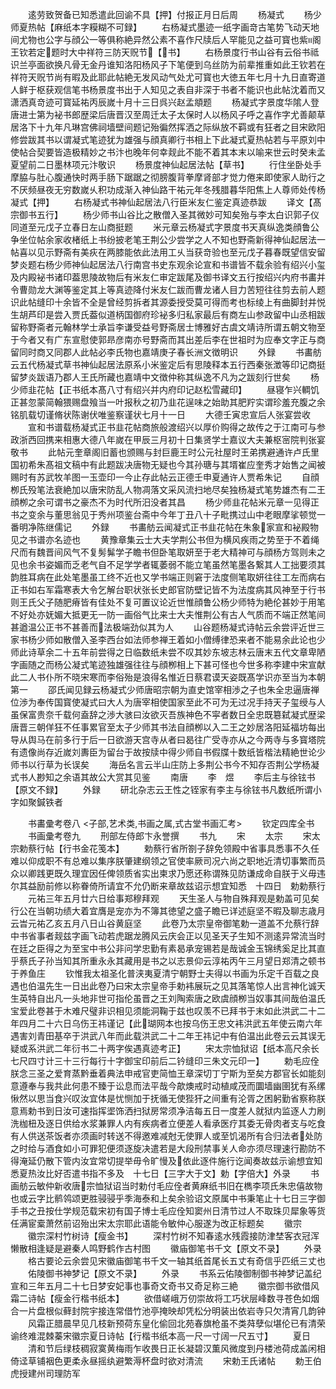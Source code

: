 <!-- { "loadSidebar": true } -->
　　逺劳致贺备已知悉遣此回谕不具【押】付报正月日后周
　　杨凝式
　　杨少师夏热帖【麻纸本字糢糊不可録】
　　右杨凝式墨迹一纸字画竒古笔势飞动天地间尤物也公字与顔公一等俱称絶异然公素不喜作尺牍后人罕能见之益可寳也紫阁王钦若定题时大中祥符三防天贶节【书】
　　右杨景度行书山谷有云俗书祗识兰亭面欲换凡骨无金丹谁知洛阳杨风子下笔便到乌丝防为前辈推重如此王钦若在祥符天贶节尚有暇及此耶此帖絶无发风动气处尤可寳也大徳五年七月十九日直寄道人鲜于枢获观信笔书杨景度书出于人知见之表自非深于书者不能识也此帖沈着而又潇洒真竒迹可寳延祐丙辰嵗十月十三日呉兴赵孟頫题
　　杨凝式字景度华隂人登唐进士第为袐书郎歴梁后唐晋汉至周迁太子太保时人以杨风子呼之喜作字尤善颠草居洛下十九年凡琳宫佛祠墙壁间题记殆徧然挥洒之际纵放不羁或有狂者之目宋欧阳修尝跋其书以谓凝式笔迹犹为雄强与顔真卿行书相上下此凝式夏热帖若与平原刘中使帖合契要皆造极精妙之书汴也晚年何幸觌此不能不着其本末以喻来世云时癸未孟夏望前二日墨林项元汴敬识
　　杨景度神仙起居法帖【草书】
　　行住坐卧处手摩脇与肚心腹通快时两手肠下踞踞之彻膀腹背拳摩肾部才觉力倦来即使家人助行之不厌频昼夜无穷数嵗乆积功成渐入神仙路干祐元年冬残腊暮华阳焦上人尊师处传杨凝式【押】
　　右杨凝式书神仙起居法八行臣米友仁鉴定真迹恭跋
　　译文【髙宗御书五行】
　　杨少师书山谷比之散僧入圣其微妙可知矣殆与李太白识郭子仪同道至元戊子立春日左山商挺题
　　米元章云杨凝式字景度书天真纵逸类顔鲁公争坐位帖余家收楮纸上书纷披老笔王荆公少尝学之人不知也野斋新得神仙起居法一帖喜以见示野斋有美疢在两膝能依此法用工乆当获竒验也至元戊子暮春既望信安留梦炎题右杨少师神仙起居法八行南宫书史东观余论宣和书谱皆不载余验有绍兴小玺及内殿袐书诸印葢思陵故物后有米友仁审定跋尾及御书译文五行按绍兴内府书畵并令曹勋龙大渊等鉴定其上等真迹降付米友仁跋而曹龙诸人目力苦短往往剪去前人题识此帖缝印十余皆不全是曾经剪拆者其源委授受莫可得而考也标绫上有曲脚封并悦生胡芦印是尝入贾氏葢似道柄国御府珍袐多归私家最后有商左山参政留中山丞相跋留称野斋者元翰林学士承旨李谦受益号野斋居士博雅好古虞文靖诗所谓五朝文物至于今者又有广东宣慰使郭昻彦南亦号野斋而其出差后李在世祖时为应奉文字正与商留同时商又同郡人此帖必李氏物也嘉靖庚子春长洲文徴明识
　　外録
　　书畵舫云五代杨凝式草书神仙起居法原系小米鉴定后有思陵释本五行西秦张澂等印记商挺留梦炎跋语乃郡人王氏所藏也嘉靖中文徴仲称其纵逸不凡为之跋刻行世矣
　　杨少师韭花帖【正书纸本髙八寸有绍兴并内府印记赵松雪藏印】
　　昼寝乍兴輖饥正甚忽蒙简翰猥赐盘飱当一叶报秋之初乃韭花逞味之始助其肥羜实谓珍羞充腹之余铭肌载切谨脩状陈谢伏唯鉴察谨状七月十一日
　　大德壬寅忠宣后人张宴尝收
　　宣和书谱载杨凝式正书韭花帖商旅般渡绍兴以厚价购得之故传之于江南可与参政浙西回携来相惠大德八年嵗在甲辰三月初十日集贤学士嘉议大夫兼枢宻院判张宴敬书
　　此帖元奎章阁旧蓄也颁赐与封巨鹿王时公元社屋时王弟携避通许卢氏里国初希朱髙祖文稿中有此题跋决唐物无疑也今其孙瑭与其壻崔应奎秀才始售之闻被赐时有苏武牧羊图一玉壶印一今止存此帖云正德壬申夏通许人贾希朱记
　　自顔栁氏殁笔法衰絶加以唐宋防乱人物凋落文采风流扫地尽矣独杨凝式笔势雄杰有二王顔栁之余可谓书之豪杰不为时代所汨没者其昌
　　杨少师韭花帖米元章一见得正书之变余与董思翁见于秀州项鉴台斋中今年丁丑八十子毗携过山中老眼摩挲顿觉一番明净陈继儒记
　　外録
　　书畵舫云闻凝式正书韭花帖在朱象家宣和袐殿物见之书谱亦名迹也
　　黄豫章集云士大夫学荆公书但为横风疾雨之势至于不着绳尺而有魏晋间风气不复髣髴学子瞻书但卧笔取妍至于老大精神可与顔杨方驾则未之见也余书姿媚而乏老气自不足学学者辄萎弱不能立笔虽然笔墨各繋其人工拙要须其韵胜耳病在此处笔墨虽工终不近也又学书端正则窘于法度侧笔取妍往往工左而病右正书如右军霜寒表大令乞解台职状张长史郎官防壁记皆不为法度病其风神至于行书则王氏父子随肥瘠皆有佳处不复可置议论近世惟顔鲁公杨少师特为絶伦甚妙于用笔不好处亦妩媚大抵更无一防一画俗气比来士大夫惟荆公有古人气质而不端正然笔间甚遒温公正书不甚善而法极端劲似其为人
　　山谷题杨凝式诗帖云余尝评近世三家书杨少师如散僧入圣李西台如法师参禅王着如小僧缚律恐来者不能易余此论也少师此诗草余二十五年前尝得之日临数纸未尝不叹其妙东坡志林云唐末五代文章卑陋字画随之而杨公凝式笔迹独雄强往往与顔栁相上下甚可怪也今世多称李建中宋宣献此二人书仆所不晓宋寒而李俗殆是浪得名惟近日蔡君谟天姿既髙学识亦至当为本朝第一
　　邵氏闻见録云杨凝式少师唐昭宗朝为直史馆宰相渉之子也朱全忠逼唐禅位渉为奉传国寳使凝式曰大人为唐宰相使国家至此不可为无过况手持天子玺绶与人虽保富贵奈千载何盍辞之渉大骇曰汝欲灭吾族神色不寜者数日全忠既簒弑凝式歴梁唐晋三朝佯狂不任事累官至太子少师其书法自顔栁以入二王之妙居洛阳延福坊每出导从舆马在前多行于后一日欲游天宫寺从者曰曷往广受寺亦从之今两寺与多寳塔院有遗像尚存近嵗刘夀臣为留台于故按牍中得少师自书假牒十数纸皆楷法精絶世论少师书以行草为长误矣
　　海岳名言云半山庄防上多荆公书今不知存否荆公学杨凝式书人尠知之余语其故公大赏其见鉴
　　南唐
　　李　煜
　　李后主与徐铉书【原文不録】
　　外録
　　研北杂志云王性之铚家有李主与徐铉书凡数纸所谓小字如聚鍼铁者

　　书畵彚考卷八
<子部,艺术类,书画之属,式古堂书画汇考>
　　钦定四库全书
　　书画彚考卷九
　　刑部左侍郎卞永誉撰
　　书九
　　宋
　　太宗
　　宋太宗勅蔡行帖【行书金花笺本】
　　勅蔡行省所劄子辞免领殿中省事具悉事不久任难以仰成职不有总难以集序朕肇建纲领之官使率厥司况六尚之职地近清切事繁而员众以卿践更既久理宜因任俾领质省实出柬求乃愿还称谓殊见防谦成命自朕于义毋违尔其益励前修以称眷倚所请宜不允仍断来章故兹诏示想宜知悉　十四日　勅勅蔡行
　　元祐三年五月廿六日给事郑穆拜观
　　天生圣人与物自殊拜观是勅盖可见矣行公在当朝功绩大着宜膺是宠亦为不簿其徳望之盛子瞻已详述庭坚不暇及聊志歳月云旹元祐乙亥五月八日山谷黄庭坚
　　此卷乃太宗皇帝御笔勅一道盖不允蔡行辞中书省事者觌兹字画飞动若虎踞龙腾风云庆会正以见圣天子生知不测逺异常流当时在廷之臣得之为至宝中书公非问学忠勤有素曷承宠锡若是哉诚金玉锦绣奚足比其直乎蔡氏子孙当知其所重永永其藏用是书之以志景仰云淳祐丙午三月望日郑清之顿书于养鱼庄
　　钦惟我太祖圣化普浃夷夏清宁朝野士夫得以书画为乐定千百载之良遇也伯温先生一日出此卷乃曰宋太宗皇帝手勅袆展玩之见其落笔惊人出言神化诚天生英特自出凡一头地非世可指伦虽晋之王刘陶索唐之欧虞顔栁当奴事其间哉伯温氏宝爱此卷甚于木难尺璧非识相见须能洞鞠于兹也叹羡不已拜书于末如此洪武二十二年四月二十六日乌伤王祎谨记【此瑚网本也按乌伤王忠文袆洪武五年使云南六年遇害刘青田基卒于洪武八年而此载洪武二十二年王祎记中有伯温出此卷云云其误无疑或系洪武二年衍书二十两字俟遇真迹考正】
　　宋太宗恤狱诏【纸本高尺余长七尺四寸计三十三行每行十字御宝印前后二钤缝印三朱文元印一】
　　勅毛应佺朕念三圣之爱育蒸黔垂着典法申戒官吏简恤王章深切丁宁斯为至矣方郡官长如能刻意遵奉与我共此何患不臻于讼息而法平哉今歊燠戒时动植咸茂而圜墙幽圉犹有系缧愀然以思当食兴叹汝宜体是忧恻加于抚循无使狴犴之间重有沦胥之困躬勤省察称朕意焉勅书到日汝可速指挥埿饰洒扫狱房常须净洁每五日一度差人就狱内监逐人力刷洗枷杻及逐日供给水浆兼罪人内有疾病者立便差人看承医疗其委无骨肉者支与吃食有人供送茶饭者亦须画时转送不得邀难减尅无使罪人或至饥渴所有合归法者处防之时给与酒食如小可罪犯便须逐旋决遣若是大段刑禁事关人命亦须尽理速行勘防不得淹延仍散下管内汝宜常切提举毋令旷慢及依此逐件施行讫闻奏故兹示谕想宜知悉夏热汝比好否遣书指不多及　十七日【三字大于文】勅【字倍大】外录
　　书画舫云敏仲新收唐宗恤狱诏当时勅付毛应佺者黄麻纸书旧在檇李项氏朱忠僖故物也或云字比鹡鸰颂更胜骎骎乎季海泰和上矣余验诏文原属中书秉笔止十七日三字御手书之丑按仕学规范载宋初有国子博士毛应佺知窦州日清节过人不取珠贝犀象等货任满宦槖萧然前诏殆出宋太宗耶此语能令敏仲心服遂为改正标题矣
　　徽宗
　　徽宗深村竹树诗【瘦金书】
　　深村竹树不知春逺水残霞接防津埜客衣冠浑懒散相逢疑是避秦人鸣野鹤作古村图
　　徽庙御笔书千文【原文不录】
　　外录
　　格古要论云余尝见宋徽庙御笔书千文一轴其纸首尾长五丈有奇信乎匹纸三丈也
　　佑陵御书神梦记【原文不录】
　　外录
　　书系云佑陵御制御书神梦记盖纪宣和三年五月二十七日梦安妃事也事奇文奇书又奇足称三絶
　　徽宗御书欲借风霜二诗帖【瘦金行楷书纸本】
　　欲借嵯峨万仞崇故将工巧状层峰数寻苍色如烟合一片盘根似藓封院宇接连常借竹池亭掩映却凭松分明装出依岩寺只欠清宵几韵钟
　　风霜正腊晨早见几枝新预荷东皇化偷回北苑春旗枪虽不类荈孽似堪伦已有清荣谕终难混棘蓁宋徽宗夏日诗帖【行楷书纸本高一尺一寸阔一尺五寸】
　　夏日
　　清和节后绿枝稠寂寞黄梅雨乍收畏日正长凝碧汉薫风微度到丹楼池荷成盖闲相倚迳草铺裀色更柔永昼摇纨避繁溽杯盘时欲对清流
　　宋勅王氏诸帖
　　勅王伯虎授建州司理防军
